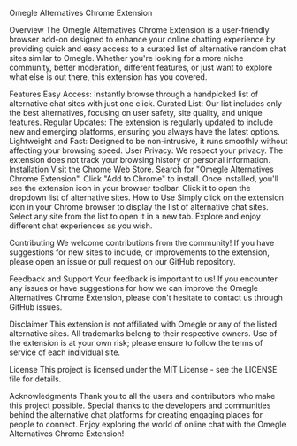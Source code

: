
Omegle Alternatives Chrome Extension

Overview
The Omegle Alternatives Chrome Extension is a user-friendly browser add-on designed to enhance your online chatting experience by providing quick and easy access to a curated list of alternative random chat sites similar to Omegle. Whether you're looking for a more niche community, better moderation, different features, or just want to explore what else is out there, this extension has you covered.

Features
Easy Access: Instantly browse through a handpicked list of alternative chat sites with just one click.
Curated List: Our list includes only the best alternatives, focusing on user safety, site quality, and unique features.
Regular Updates: The extension is regularly updated to include new and emerging platforms, ensuring you always have the latest options.
Lightweight and Fast: Designed to be non-intrusive, it runs smoothly without affecting your browsing speed.
User Privacy: We respect your privacy. The extension does not track your browsing history or personal information.
Installation
Visit the Chrome Web Store.
Search for "Omegle Alternatives Chrome Extension".
Click "Add to Chrome" to install.
Once installed, you'll see the extension icon in your browser toolbar. Click it to open the dropdown list of alternative sites.
How to Use
Simply click on the extension icon in your Chrome browser to display the list of alternative chat sites. Select any site from the list to open it in a new tab. Explore and enjoy different chat experiences as you wish.

Contributing
We welcome contributions from the community! If you have suggestions for new sites to include, or improvements to the extension, please open an issue or pull request on our GitHub repository.

Feedback and Support
Your feedback is important to us! If you encounter any issues or have suggestions for how we can improve the Omegle Alternatives Chrome Extension, please don't hesitate to contact us through GitHub issues.

Disclaimer
This extension is not affiliated with Omegle or any of the listed alternative sites. All trademarks belong to their respective owners. Use of the extension is at your own risk; please ensure to follow the terms of service of each individual site.

License
This project is licensed under the MIT License - see the LICENSE file for details.

Acknowledgments
Thank you to all the users and contributors who make this project possible.
Special thanks to the developers and communities behind the alternative chat platforms for creating engaging places for people to connect.
Enjoy exploring the world of online chat with the Omegle Alternatives Chrome Extension!
